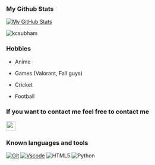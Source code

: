 ### My Github Stats

  [![My GitHub Stats](https://github-readme-stats.vercel.app/api/?username=kcsubham&count_private=true&theme=blue-green&hide_border=true&border_radius=10&showicons=true)]()

<p align="left"> <img src="https://komarev.com/ghpvc/?username=kcsubham&label=Profile%20views&color=0e75b6&style=flat" alt="kcsubham" /> </p>

### Hobbies

- Anime 

- Games (Valorant, Fall guys)

- Cricket

- Football


### If you want to contact me feel free to contact me
 <a href="https://t.me/SatauroGojo"><img src="https://img.shields.io/badge/telegram-%231DA1F2.svg?&style=for-the-badge&logo=telegram&logoColor=white" height=25></a>

### Known languages and tools
[![Git](https://img.shields.io/badge/git-%23F05033.svg?style=for-the-badge&logo=git&logoColor=white)](https://git-scm.com/)
[![Vscode](https://img.shields.io/badge/Visual_Studio_Code-0078D4?style=for-the-badge&logo=visual%20studio%20code&logoColor=white)](https://code.visualstudio.com/)
![HTML5](https://img.shields.io/badge/html5-%23E34F26.svg?style=for-the-badge&logo=html5&logoColor=white)
![Python](https://img.shields.io/badge/python-3670A0?style=for-the-badge&logo=python&logoColor=ffdd54)
